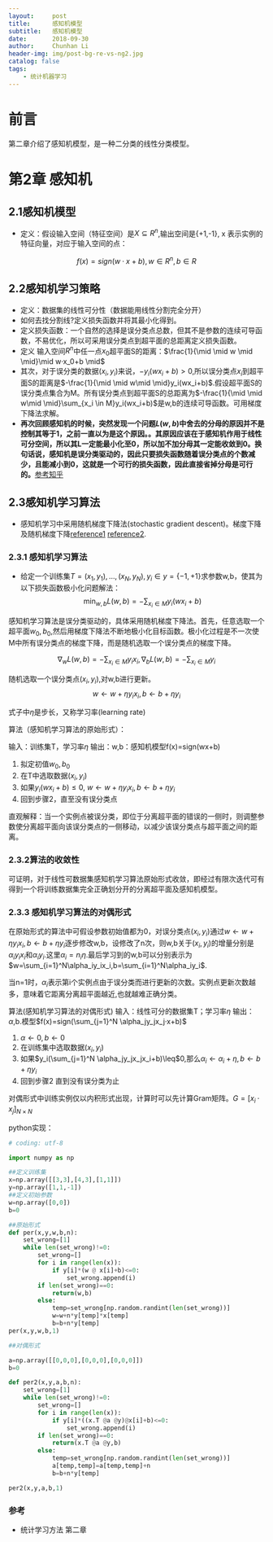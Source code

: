 ```yaml
---
layout:     post
title:      感知机模型
subtitle:   感知机模型
date:       2018-09-30
author:     Chunhan Li
header-img: img/post-bg-re-vs-ng2.jpg
catalog: false
tags:
    - 统计机器学习
---
```


# 前言
第二章介绍了感知机模型，是一种二分类的线性分类模型。

# 第2章 感知机
## 2.1感知机模型

-  定义：假设输入空间（特征空间）是$X \subseteq R^n$,输出空间是\{+1,-1}, x 表示实例的特征向量，对应于输入空间的点：

$$f(x)= sign (w·x+b),w\in R^n,b\in R$$

## 2.2感知机学习策略

- 定义：数据集的线性可分性（数据能用线性分割完全分开）
- 如何去找分割线?定义损失函数并将其最小化得到。
- 定义损失函数：一个自然的选择是误分类点总数，但其不是参数的连续可导函数，不易优化，所以可采用误分类点到超平面的总距离定义损失函数。
- 定义 输入空间$R^n$中任一点$x_0$超平面S的距离：$\frac{1}{\mid \mid w \mid \mid}\mid w·x_0+b \mid$
- 其次，对于误分类的数据$(x_i,y_i)$来说，$-y_i(wx_i+b)>0$,所以误分类点$x_i$到超平面S的距离是$-\frac{1}{\mid \mid w\mid \mid}y_i(wx_i+b)$.假设超平面S的误分类点集合为M。所有误分类点到超平面S的总距离为$-\frac{1}{\mid \mid w\mid \mid}\sum_{x_i \in M}y_i(wx_i+b)$是w,b的连续可导函数。可用梯度下降法求解。
- **再次回顾感知机的时候，突然发现一个问题$L(w,b)$中舍去的分母的原因并不是控制其等于1，之前一直以为是这个原因。。其原因应该在于感知机作用于线性可分空间，所以其L一定能最小化至0，所以加不加分母其一定能收敛到0。换句话说，感知机是误分类驱动的，因此只要损失函数随着误分类点的个数减少，且能减小到0，这就是一个可行的损失函数，因此直接省掉分母是可行的。**[参考知乎](https://www.zhihu.com/question/36241719)
## 2.3感知机学习算法

- 感知机学习中采用随机梯度下降法(stochastic gradient descent)。梯度下降及随机梯度下降[reference1](https://www.cnblogs.com/sirius-swu/p/6932583.html) [reference2](https://www.cnblogs.com/pinard/p/5970503.html).

### 2.3.1 感知机学习算法

- 给定一个训练集$T={(x_1,y_1)},\dots,(x_N,y_N),y_i \in y=\{-1,+1\}$求参数w,b，使其为以下损失函数极小化问题解法：
$$\min_{w,b}L(w,b)=-\sum_{x_i\in M}y_i(wx_i+b)$$

感知机学习算法是误分类驱动的，具体采用随机梯度下降法。首先，任意选取一个超平面$w_0,b_0$,然后用梯度下降法不断地极小化目标函数。极小化过程是不一次使M中所有误分类点的梯度下降，而是随机选取一个误分类点的梯度下降。

$$\nabla_wL(w,b)=-\sum_{x_i \in M}y_ix_i,\nabla_bL(w,b)=-\sum_{x_i \in M}y_i$$

随机选取一个误分类点$(x_i,y_i)$,对w,b进行更新。
$$w \leftarrow w+\eta y_i x_i,  b \leftarrow b+\eta y_i$$

式子中$\eta$是步长，又称学习率(learning rate)

算法（感知机学习算法的原始形式）：

输入：训练集T，学习率$\eta$
输出：w,b：感知机模型f(x)=sign(wx+b)
1. 拟定初值$w_0,b_0$
2. 在T中选取数据$(x_i,y_i)$
3. 如果$y_i(wx_i+b)\leq 0$, $w \leftarrow w+\eta y_i x_i,  b \leftarrow b+\eta y_i$
4. 回到步骤2，直至没有误分类点

直观解释：当一个实例点被误分类，即位于分离超平面的错误的一侧时，则调整参数使分离超平面向该误分类点的一侧移动，以减少该误分类点与超平面之间的距离。

### 2.3.2算法的收敛性

可证明，对于线性可数据集感知机学习算法原始形式收敛，即经过有限次迭代可有得到一个将训练数据集完全正确划分开的分离超平面及感知机模型。

### 2.3.3 感知机学习算法的对偶形式

在原始形式的算法中可假设参数初始值都为0，对误分类点$(x_i,y_i)$通过$w \leftarrow w+\eta y_i x_i,  b \leftarrow b+\eta y_i$逐步修改w,b，设修改了n次，则w,b关于$(x_i,y_i)$的增量分别是$\alpha_iy_ix_i$和$\alpha_iy_i$.这里$\alpha_i=n_i\eta$.最后学习到的w,b可以分别表示为$w=\sum_{i=1}^N\alpha_iy_ix_i,b=\sum_{i=1}^N\alpha_iy_i$.

当n=1时，$\alpha_i$表示第i个实例点由于误分类而进行更新的次数。实例点更新次数越多，意味着它距离分离超平面越近,也就越难正确分类。

算法(感知机学习算法的对偶形式)
输入：线性可分的数据集T；学习率$\eta$
输出：$\alpha$,b.模型$f(x)=sign(\sum_{j=1}^N \alpha_jy_jx_j·x+b)$
1. $\alpha \leftarrow 0 , b\leftarrow 0$
2. 在训练集中选取数据$(x_i,y_i)$
3. 如果$y_i(\sum_{j=1}^N \alpha_jy_jx_jx_i+b)\leq$0,那么$\alpha_i \leftarrow \alpha_i+\eta,b \leftarrow b+\eta y_i$
4. 回到步骤2 直到没有误分类为止

对偶形式中训练实例仅以内积形式出现，计算时可以先计算Gram矩阵。$G=[x_i·x_j]_{N\times N}$

python实现：
```python
# coding: utf-8

import numpy as np

##定义训练集
x=np.array([[3,3],[4,3],[1,1]])
y=np.array([1,1,-1])
##定义初始参数
w=np.array([0,0])
b=0

##原始形式
def per(x,y,w,b,n):
    set_wrong=[1]
    while len(set_wrong)!=0:
        set_wrong=[]
        for i in range(len(x)):
            if y[i]*(w @ x[i]+b)<=0:
                set_wrong.append(i)
        if len(set_wrong)==0:
            return(w,b)
        else:
            temp=set_wrong[np.random.randint(len(set_wrong))]
            w=w+n*y[temp]*x[temp]
            b=b+n*y[temp]
per(x,y,w,b,1)

##对偶形式

a=np.array([[0,0,0],[0,0,0],[0,0,0]])
b=0

def per2(x,y,a,b,n):
    set_wrong=[1]
    while len(set_wrong)!=0:
        set_wrong=[]
        for i in range(len(x)):
            if y[i]*((x.T @a @y)@x[i]+b)<=0:
                set_wrong.append(i)
        if len(set_wrong)==0:
            return(x.T @a @y,b)
        else:
            temp=set_wrong[np.random.randint(len(set_wrong))]
            a[temp,temp]=a[temp,temp]+n
            b=b+n*y[temp]

per2(x,y,a,b,1)

```
### 参考

- 统计学习方法 第二章